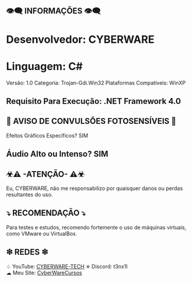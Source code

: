 ## 👁️‍🗨️ INFORMAÇÕES 👁️‍🗨️
# Desenvolvedor: CYBERWARE
# Linguagem: C#
Versão: 1.0
Categoria: Trojan-Gdi.Win32
Plataformas Compatíveis: WinXP
## Requisito Para Execução: .NET Framework 4.0

## 🚫 AVISO DE CONVULSÕES FOTOSENSÍVEIS 🚫
Efeitos Gráficos Específicos? SIM
## Áudio Alto ou Intenso? SIM

## ☣⚠  -ATENÇÃO-  ⚠☣
Eu, CYBERWARE, não me responsabilizo por quaisquer danos ou perdas resultantes do uso.

## ⤵ RECOMENDAÇÃO ⤵
Para testes e estudos, recomendo fortemente o uso de máquinas virtuais, como VMware ou VirtualBox.

## ❇ REDES ❇
♤ YouTube: [CYBERWARE-TECH](https://www.youtube.com/@CYBERWARE-TECH)
✯ Discord: t3nx1l  
☁ Meu Site: [CyberWareCursos](https://linkfly.to/CyberWareCursos)
